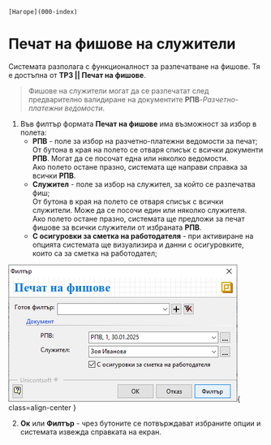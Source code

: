 ```{only} html
[Нагоре](000-index)
```

# Печат на фишове на служители

Системата разполага с функционалност за разпечатване на фишове. Тя е достъпна от **ТРЗ || Печат на фишове**.  

> Фишове на служители могат да се разпечатат след предварително валидиране на документите **РПВ**-*Разчетно-платежни ведомости*.  

1) Във филтър формата **Печат на фишове** има възможност за избор в полета:  
    - **РПВ** - поле за избор на разчетно-платежни ведомости за печат;  
    От бутона в края на полето се отваря списък с всички документи **РПВ**. Могат да се посочат една или няколко ведомости.  
    Ако полето остане празно, системата ще направи справка за всички **РПВ**.  
    - **Служител** - поле за избор на служител, за който се разпечатва фиш;  
    От бутона в края на полето се отваря списък с всички служители. Може да се посочи един или няколко служителя.  
    Ако полето остане празно, системата ще предложи за печат фишове за всички служители от избраната **РПВ**.  
    - **С осигуровки за сметка на работодателя** - при активиране на опцията системата ще визуализира и данни с осигуровките, които са за сметка на работодател;  

![](905-print-slips1.png){ class=align-center }

2) **Ок** или **Филтър** - чрез бутоните се потвърждават избраните опции и системата извежда справката на екран.  